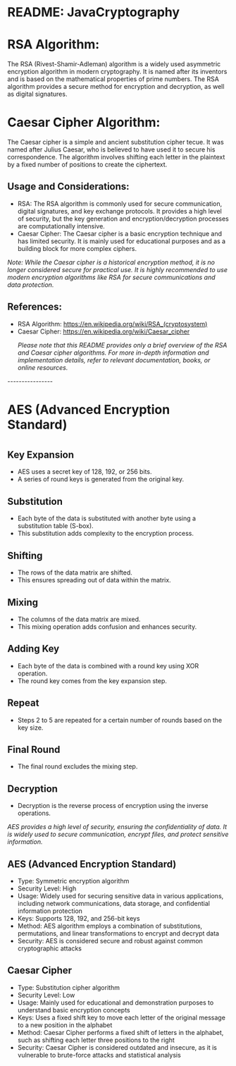 



  <h1>README: JavaCryptography </h1>
  
 <h1>RSA Algorithm:</h1>
  <p>
    The RSA (Rivest-Shamir-Adleman) algorithm is a widely used asymmetric encryption algorithm in modern cryptography. It is named after its inventors and is based on the mathematical properties of prime numbers. The RSA algorithm provides a secure method for encryption and decryption, as well as digital signatures.
  </p>

  <h1>Caesar Cipher Algorithm:</h1>
  <p>
    The Caesar cipher is a simple and ancient substitution cipher tecue. It was named after Julius Caesar, who is believed to have used it to secure his correspondence. The algorithm involves shifting each letter in the plaintext by a fixed number of positions to create the ciphertext.
  </p>

  <h2>Usage and Considerations:</h2>
  <ul>
    <li>RSA: The RSA algorithm is commonly used for secure communication, digital signatures, and key exchange protocols. It provides a high level of security, but the key generation and encryption/decryption processes are computationally intensive.</li>
    <li>Caesar Cipher: The Caesar cipher is a basic encryption technique and has limited security. It is mainly used for educational purposes and as a building block for more complex ciphers.</li>
  </ul>

  <p><em>Note: While the Caesar cipher is a historical encryption method, it is no longer considered secure for practical use. It is highly recommended to use modern encryption algorithms like RSA for secure communications and data protection.</em></p>

  <h2>References:</h2>
  <ul>
    <li>RSA Algorithm: <a href="https://en.wikipedia.org/wiki/RSA_(cryptosystem)">https://en.wikipedia.org/wiki/RSA_(cryptosystem)</a></li>
    <li>Caesar Cipher: <a href="https://en.wikipedia.org/wiki/Caesar_cipher">https://en.wikipedia.org/wiki/Caesar_cipher</a></li>

  
  <p><em>Please note that this README provides only a brief overview of the RSA and Caesar cipher algorithms. For more in-depth information and implementation details, refer to relevant documentation, books, or online resources.</em></p>  </ul>
  ----------------
  

**<h1>AES (Advanced Encryption Standard)</h1>**


 <h1></h1>
   
  
  <h2>Key Expansion</h2>
  <ul>
    <li>AES uses a secret key of 128, 192, or 256 bits.</li>
    <li>A series of round keys is generated from the original key.</li>
  </ul>

  <h2>Substitution</h2>
  <ul>
    <li>Each byte of the data is substituted with another byte using a substitution table (S-box).</li>
    <li>This substitution adds complexity to the encryption process.</li>
  </ul>

  <h2>Shifting</h2>
  <ul>
    <li>The rows of the data matrix are shifted.</li>
    <li>This ensures spreading out of data within the matrix.</li>
  </ul>

  <h2>Mixing</h2>
  <ul>
    <li>The columns of the data matrix are mixed.</li>
    <li>This mixing operation adds confusion and enhances security.</li>
  </ul>

  <h2>Adding Key</h2>
  <ul>
    <li>Each byte of the data is combined with a round key using XOR operation.</li>
    <li>The round key comes from the key expansion step.</li>
  </ul>

  <h2>Repeat</h2>
  <ul>
    <li>Steps 2 to 5 are repeated for a certain number of rounds based on the key size.</li>
  </ul>

  <h2>Final Round</h2>
  <ul>
    <li>The final round excludes the mixing step.</li>
  </ul>

  <h2>Decryption</h2>
  <ul>
    <li>Decryption is the reverse process of encryption using the inverse operations.</li>
  </ul>

  <p><em>AES provides a high level of security, ensuring the confidentiality of data. It is widely used to secure communication, encrypt files, and protect sensitive information.</em></p>
  
  <h2>AES (Advanced Encryption Standard)</h2>
  <ul>
    <li>Type: Symmetric encryption algorithm</li>
    <li>Security Level: High</li>
    <li>Usage: Widely used for securing sensitive data in various applications, including network communications, data storage, and confidential information protection</li>
    <li>Keys: Supports 128, 192, and 256-bit keys</li>
    <li>Method: AES algorithm employs a combination of substitutions, permutations, and linear transformations to encrypt and decrypt data</li>
    <li>Security: AES is considered secure and robust against common cryptographic attacks</li>
  </ul>

  <h2>Caesar Cipher</h2>
  <ul>
    <li>Type: Substitution cipher algorithm</li>
    <li>Security Level: Low</li>
    <li>Usage: Mainly used for educational and demonstration purposes to understand basic encryption concepts</li>
    <li>Keys: Uses a fixed shift key to move each letter of the original message to a new position in the alphabet</li>
    <li>Method: Caesar Cipher performs a fixed shift of letters in the alphabet, such as shifting each letter three positions to the right</li>
    <li>Security: Caesar Cipher is considered outdated and insecure, as it is vulnerable to brute-force attacks and statistical analysis</li>
  </ul>



